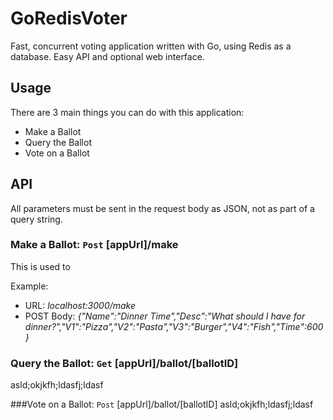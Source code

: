 # GoRedisVoter

Fast, concurrent voting application written with Go, using Redis as a database.
Easy API and optional web interface.

## Usage

There are 3 main things you can do with this application:
- Make a Ballot
- Query the Ballot
- Vote on a Ballot

## API
All parameters must be sent in the request body as JSON, not as part of a query string. 

### Make a Ballot: `Post` [appUrl]/make 
This is used to 
  
Example:
- URL: _localhost:3000/make_
- POST Body: _{"Name":"Dinner Time","Desc":"What should I have for dinner?","V1":"Pizza","V2":"Pasta","V3":"Burger","V4":"Fish","Time":600}_

### Query the Ballot: `Get` [appUrl]/ballot/[ballotID]
asld;okjkfh;ldasfj;ldasf

###Vote on a Ballot: `Post` [appUrl]/ballot/[ballotID]
asld;okjkfh;ldasfj;ldasf
